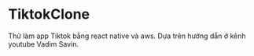 # TiktokClone
Thử làm app Tiktok bằng react native và aws. Dựa trên hướng dẫn ở kênh youtube Vadim Savin.
